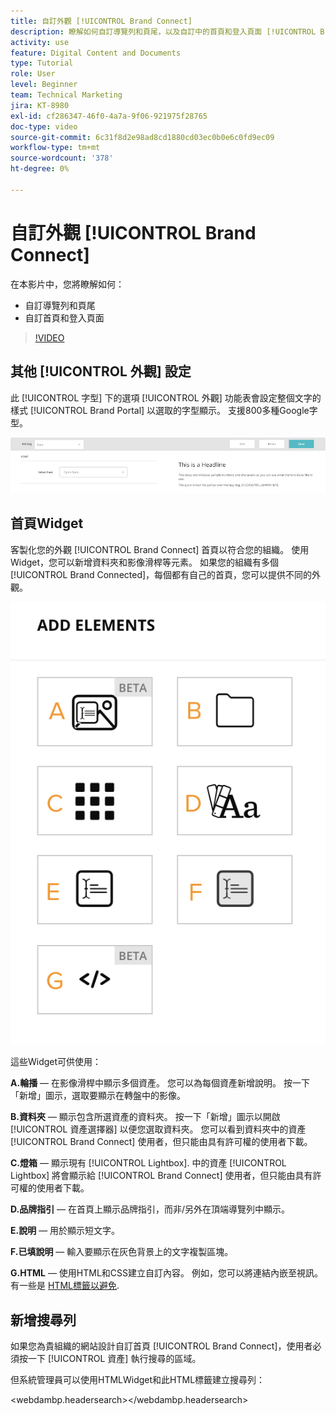 ```yaml
---
title: 自訂外觀 [!UICONTROL Brand Connect]
description: 瞭解如何自訂導覽列和頁尾，以及自訂中的首頁和登入頁面 [!UICONTROL Brand Connect] 的 [!UICONTROL WORKFRONT DAM].
activity: use
feature: Digital Content and Documents
type: Tutorial
role: User
level: Beginner
team: Technical Marketing
jira: KT-8980
exl-id: cf286347-46f0-4a7a-9f06-921975f28765
doc-type: video
source-git-commit: 6c31f8d2e98ad8cd1880cd03ec0b0e6c0fd9ec09
workflow-type: tm+mt
source-wordcount: '378'
ht-degree: 0%

---
```


# 自訂外觀 [!UICONTROL Brand Connect]

在本影片中，您將瞭解如何：

* 自訂導覽列和頁尾
* 自訂首頁和登入頁面

>[!VIDEO](https://video.tv.adobe.com/v/335242/?quality=12&learn=on)

## 其他 [!UICONTROL 外觀] 設定

此 [!UICONTROL 字型] 下的選項 [!UICONTROL 外觀] 功能表會設定整個文字的樣式 [!UICONTROL Brand Portal] 以選取的字型顯示。 支援800多種Google字型。

![此 [!UICONTROL 字型] 下的選項 [!UICONTROL 外觀] 功能表樣式 [!UICONTROL Brand Portal]](assets/02-brand-connect-appearance-font.png)

## 首頁Widget

客製化您的外觀 [!UICONTROL Brand Connect] 首頁以符合您的組織。 使用Widget，您可以新增資料夾和影像滑桿等元素。 如果您的組織有多個 [!UICONTROL Brand Connected]，每個都有自己的首頁，您可以提供不同的外觀。

![您可用的介面工具集熒幕擷圖 [!UICONTROL Brand Connect] homepage](assets/03-brand-connect-home-page-widgets.png)

這些Widget可供使用：

**A.輪播** — 在影像滑桿中顯示多個資產。 您可以為每個資產新增說明。 按一下「新增」圖示，選取要顯示在轉盤中的影像。

**B.資料夾** — 顯示包含所選資產的資料夾。 按一下「新增」圖示以開啟 [!UICONTROL 資產選擇器] 以便您選取資料夾。 您可以看到資料夾中的資產 [!UICONTROL Brand Connect] 使用者，但只能由具有許可權的使用者下載。

**C.燈箱** — 顯示現有 [!UICONTROL Lightbox]. 中的資產 [!UICONTROL Lightbox] 將會顯示給 [!UICONTROL Brand Connect] 使用者，但只能由具有許可權的使用者下載。

**D.品牌指引** — 在首頁上顯示品牌指引，而非/另外在頂端導覽列中顯示。

**E.說明** — 用於顯示短文字。

**F.已填說明** — 輸入要顯示在灰色背景上的文字複製區塊。

**G.HTML** — 使用HTML和CSS建立自訂內容。 例如，您可以將連結內嵌至視訊。 有一些是 [HTML標籤以避免](https://www.damsuccess.com/hc/en-us/articles/206170043-Brand-Connect-Admin-Guide#html).

## 新增搜尋列

如果您為貴組織的網站設計自訂首頁 [!UICONTROL Brand Connect]，使用者必須按一下 [!UICONTROL 資產] 執行搜尋的區域。

但系統管理員可以使用HTMLWidget和此HTML標籤建立搜尋列：

&lt;webdambp.headersearch>&lt;/webdambp.headersearch>
